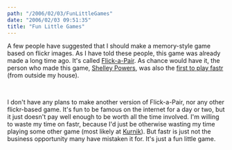 ```yaml
---
path: "/2006/02/03/FunLittleGames" 
date: "2006/02/03 09:51:35" 
title: "Fun Little Games" 
---
```

<p>A few people have suggested that I should make a memory-style game based on flickr images. As I have told these people, this game was already made a long time ago. It's called <a href="http://weblog.burningbird.net/pair/">Flick-a-Pair</a>. As chance would have it, the person who made this game, <a href="http://weblog.burningbird.net/">Shelley Powers</a>, was also the <a href="http://typewriting.org/2006/01/21/Fastr/#comment-1708">first to play fastr</a> (from outside my house).</p><br><p>I don't have any plans to make another version of Flick-a-Pair, nor any other flickr-based game. It's fun to be famous on the internet for a day or two, but it just doesn't pay well enough to be worth all the time involved. I'm willing to waste my time on fastr, because I'd just be otherwise wasting my time playing some other game (most likely at <a href="http://www.kurnik.org/">Kurnik</a>). But fastr is just not the business opportunity many have mistaken it for. It's just a fun little game.</p>